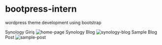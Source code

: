 # bootpress-intern
wordpress theme development using bootstrap

Synology Giriş
![home-page](https://user-images.githubusercontent.com/42061252/43635565-23acde26-9718-11e8-8934-ae1e21f1e60d.jpg)
Synology Blog
![synology-blog](https://user-images.githubusercontent.com/42061252/43635726-9cd2e2aa-9718-11e8-9e2b-cb6460e4dcaa.jpg)
Sample Blog Post
![sample-post](https://user-images.githubusercontent.com/42061252/43635868-1c66a6a0-9719-11e8-93d5-c4da699c625b.jpg)


